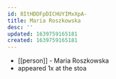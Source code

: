 ```yaml
---
id: 8ItHDDFpDICHUYIMxXpA-
title: Maria Roszkowska
desc: ''
updated: 1639759165181
created: 1639759165181
---
```



- [[person]] - Maria Roszkowska
- appeared 1x at the stoa
